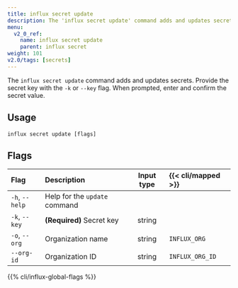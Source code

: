 ```yaml
---
title: influx secret update
description: The 'influx secret update' command adds and updates secrets.
menu:
  v2_0_ref:
    name: influx secret update
    parent: influx secret
weight: 101
v2.0/tags: [secrets]
---
```


The `influx secret update` command adds and updates secrets.
Provide the secret key with the `-k` or `--key` flag.
When prompted, enter and confirm the secret value.

## Usage
```
influx secret update [flags]
```

## Flags
| Flag           | Description                   | Input type | {{< cli/mapped >}} |
|:----           |:-----------                   |:----------:|:------------------ |
| `-h`, `--help` | Help for the `update` command |            |                    |
| `-k`, `--key`  | **(Required)** Secret key     | string     |                    |
| `-o`, `--org`  | Organization name             | string     | `INFLUX_ORG`       |
| `--org-id`     | Organization ID               | string     | `INFLUX_ORG_ID`    |

{{% cli/influx-global-flags %}}
